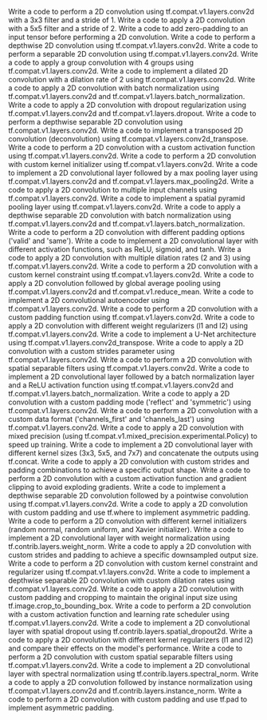 Write a code to perform a 2D convolution using tf.compat.v1.layers.conv2d with a 3x3 filter and a stride of 1.
Write a code to apply a 2D convolution with a 5x5 filter and a stride of 2.
Write a code to add zero-padding to an input tensor before performing a 2D convolution.
Write a code to perform a depthwise 2D convolution using tf.compat.v1.layers.conv2d.
Write a code to perform a separable 2D convolution using tf.compat.v1.layers.conv2d.
Write a code to apply a group convolution with 4 groups using tf.compat.v1.layers.conv2d.
Write a code to implement a dilated 2D convolution with a dilation rate of 2 using tf.compat.v1.layers.conv2d.
Write a code to apply a 2D convolution with batch normalization using tf.compat.v1.layers.conv2d and tf.compat.v1.layers.batch_normalization.
Write a code to apply a 2D convolution with dropout regularization using tf.compat.v1.layers.conv2d and tf.compat.v1.layers.dropout.
Write a code to perform a depthwise separable 2D convolution using tf.compat.v1.layers.conv2d.
Write a code to implement a transposed 2D convolution (deconvolution) using tf.compat.v1.layers.conv2d_transpose.
Write a code to perform a 2D convolution with a custom activation function using tf.compat.v1.layers.conv2d.
Write a code to perform a 2D convolution with custom kernel initializer using tf.compat.v1.layers.conv2d.
Write a code to implement a 2D convolutional layer followed by a max pooling layer using tf.compat.v1.layers.conv2d and tf.compat.v1.layers.max_pooling2d.
Write a code to apply a 2D convolution to multiple input channels using tf.compat.v1.layers.conv2d.
Write a code to implement a spatial pyramid pooling layer using tf.compat.v1.layers.conv2d.
Write a code to apply a depthwise separable 2D convolution with batch normalization using tf.compat.v1.layers.conv2d and tf.compat.v1.layers.batch_normalization.
Write a code to perform a 2D convolution with different padding options ('valid' and 'same').
Write a code to implement a 2D convolutional layer with different activation functions, such as ReLU, sigmoid, and tanh.
Write a code to apply a 2D convolution with multiple dilation rates (2 and 3) using tf.compat.v1.layers.conv2d.
Write a code to perform a 2D convolution with a custom kernel constraint using tf.compat.v1.layers.conv2d.
Write a code to apply a 2D convolution followed by global average pooling using tf.compat.v1.layers.conv2d and tf.compat.v1.reduce_mean.
Write a code to implement a 2D convolutional autoencoder using tf.compat.v1.layers.conv2d.
Write a code to perform a 2D convolution with a custom padding function using tf.compat.v1.layers.conv2d.
Write a code to apply a 2D convolution with different weight regularizers (l1 and l2) using tf.compat.v1.layers.conv2d.
Write a code to implement a U-Net architecture using tf.compat.v1.layers.conv2d_transpose.
Write a code to apply a 2D convolution with a custom strides parameter using tf.compat.v1.layers.conv2d.
Write a code to perform a 2D convolution with spatial separable filters using tf.compat.v1.layers.conv2d.
Write a code to implement a 2D convolutional layer followed by a batch normalization layer and a ReLU activation function using tf.compat.v1.layers.conv2d and tf.compat.v1.layers.batch_normalization.
Write a code to apply a 2D convolution with a custom padding mode ('reflect' and 'symmetric') using tf.compat.v1.layers.conv2d.
Write a code to perform a 2D convolution with a custom data format ('channels_first' and 'channels_last') using tf.compat.v1.layers.conv2d.
Write a code to apply a 2D convolution with mixed precision (using tf.compat.v1.mixed_precision.experimental.Policy) to speed up training.
Write a code to implement a 2D convolutional layer with different kernel sizes (3x3, 5x5, and 7x7) and concatenate the outputs using tf.concat.
Write a code to apply a 2D convolution with custom strides and padding combinations to achieve a specific output shape.
Write a code to perform a 2D convolution with a custom activation function and gradient clipping to avoid exploding gradients.
Write a code to implement a depthwise separable 2D convolution followed by a pointwise convolution using tf.compat.v1.layers.conv2d.
Write a code to apply a 2D convolution with custom padding and use tf.where to implement asymmetric padding.
Write a code to perform a 2D convolution with different kernel initializers (random normal, random uniform, and Xavier initializer).
Write a code to implement a 2D convolutional layer with weight normalization using tf.contrib.layers.weight_norm.
Write a code to apply a 2D convolution with custom strides and padding to achieve a specific downsampled output size.
Write a code to perform a 2D convolution with custom kernel constraint and regularizer using tf.compat.v1.layers.conv2d.
Write a code to implement a depthwise separable 2D convolution with custom dilation rates using tf.compat.v1.layers.conv2d.
Write a code to apply a 2D convolution with custom padding and cropping to maintain the original input size using tf.image.crop_to_bounding_box.
Write a code to perform a 2D convolution with a custom activation function and learning rate scheduler using tf.compat.v1.layers.conv2d.
Write a code to implement a 2D convolutional layer with spatial dropout using tf.contrib.layers.spatial_dropout2d.
Write a code to apply a 2D convolution with different kernel regularizers (l1 and l2) and compare their effects on the model's performance.
Write a code to perform a 2D convolution with custom spatial separable filters using tf.compat.v1.layers.conv2d.
Write a code to implement a 2D convolutional layer with spectral normalization using tf.contrib.layers.spectral_norm.
Write a code to apply a 2D convolution followed by instance normalization using tf.compat.v1.layers.conv2d and tf.contrib.layers.instance_norm.
Write a code to perform a 2D convolution with custom padding and use tf.pad to implement asymmetric padding.